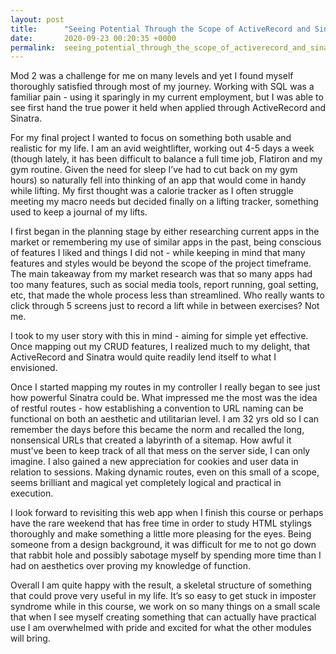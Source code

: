 ```yaml
---
layout: post
title:      "Seeing Potential Through the Scope of ActiveRecord and Sinatra"
date:       2020-09-23 00:20:35 +0000
permalink:  seeing_potential_through_the_scope_of_activerecord_and_sinatra
---
```



Mod 2 was a challenge for me on many levels and yet I found myself thoroughly satisfied through most of my journey. Working with SQL was a familiar pain - using it sparingly in my current employment, but I was able to see first hand the true power it held when applied through ActiveRecord and Sinatra. 


For my final project I wanted to focus on something both usable and realistic for my life. I am an avid weightlifter, working out 4-5 days a week (though lately, it has been difficult to balance a full time job, Flatiron and my gym routine. Given the need for sleep I’ve had to cut back on my gym hours) so naturally fell into thinking of an app that would come in handy while lifting. My first thought was a calorie tracker as I often struggle meeting my macro needs but decided finally on a lifting tracker, something used to keep a journal of my lifts. 

I first began in the planning stage by either researching current apps in the market or remembering my use of similar apps in the past, being conscious of features I liked and things I did not - while keeping in mind that many features and styles would be beyond the scope of the project timeframe. The main takeaway from my market research was that so many apps had too many features, such as social media tools, report running, goal setting, etc, that made the whole process less than streamlined. Who really wants to click through 5 screens just to record a lift while in between exercises? Not me. 

I took to my user story with this in mind - aiming for simple yet effective. Once mapping out my CRUD features, I realized much to my delight, that ActiveRecord and Sinatra would  quite readily lend itself to what I envisioned. 

Once I started mapping my routes in my controller I really began to see just how powerful Sinatra could be. What impressed me the most was the idea of restful routes - how establishing a convention to URL naming can be functional on both an aesthetic and utilitarian level. I am 32 yrs old so I can remember the days before this became the norm and recalled the long, nonsensical URLs that created a labyrinth of a sitemap. How awful it must've been to keep track of all that mess on the server side, I can only imagine. I also gained a new appreciation for cookies and user data in relation to sessions. Making dynamic routes, even on this small of a scope, seems brilliant and magical yet completely logical and practical in execution. 

I look forward to revisiting this web app when I finish this course or perhaps have the rare weekend that has free time in order to study HTML stylings thoroughly and make something a little more pleasing for the eyes. Being someone from a design background, it was difficult for me to not go down that rabbit hole and possibly sabotage myself by spending more time than I had on aesthetics over proving my knowledge of function. 

Overall I am quite happy with the result, a skeletal structure of something that could prove very useful in my life. It’s so easy to get stuck in imposter syndrome while in this course, we work on so many things on a small scale that when I see myself creating something that can actually have practical use I am overwhelmed with pride and excited for what the other modules will bring. 


